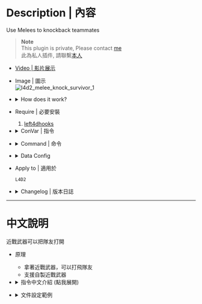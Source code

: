 # Description | 內容
Use Melees to knockback teammates

> __Note__ <br/>
This plugin is private, Please contact [me](https://github.com/fbef0102/Game-Private_Plugin#私人插件列表-private-plugins-list)<br/>
此為私人插件, 請聯繫[本人](https://github.com/fbef0102/Game-Private_Plugin#私人插件列表-private-plugins-list)

* [Video | 影片展示](https://youtube.com/shorts/GnxyoVr3l4k)

* Image | 圖示
	<br/>![l4d2_melee_knock_survivor_1](image/l4d2_melee_knock_survivor_1.gif)

* <details><summary>How does it work?</summary>

	* Use melee weapons to sent teammates fly away
	* Support custom melee
</details>

* Require | 必要安裝
	1. [left4dhooks](https://forums.alliedmods.net/showthread.php?t=321696)

* <details><summary>ConVar | 指令</summary>

	* cfg/sourcemod/l4d2_melee_knock_survivor.cfg
		```php
		// 0=Plugin off, 1=Plugin on.
		l4d2_melee_knock_survivor_enable "1"

		// Players with these flags have melee knock power (Empty = Everyone, -1: Nobody)
		l4d2_melee_knock_survivor_access_flag ""
		```
</details>

* <details><summary>Command | 命令</summary>

	None
</details>

* <details><summary>Data Config</summary>

	* [data/l4d2_melee_knock_survivor.cfg](data/l4d2_melee_knock_survivor.cfg)
		```php
		"melees"
		{
			"default" // Global melee Settings
			{
				"enable"        	"1"         // 1=Enable knockback
				"knockback"     	"300.0"     // Melee Knockback Value 
				"velocity_z"    	"280.0"     // Set higer valve => survivor boost fly by melee (0=Off, at least 251 required to push player off the ground.)
				"adrenaline_pow"  	"2.0"   	// Apply multiplier if attacker is Adrenaline Active
				"air"           	"0.6"   	// Apply multiplier if victim on air
			}
			...
		}
		```
</details>

* Apply to | 適用於
	```
	L4D2
	```

* <details><summary>Changelog | 版本日誌</summary>

	* v1.0 (2023-6-13)
		* Initial Release
</details>

- - - -
# 中文說明
近戰武器可以把隊友打開

* 原理
	* 拿著近戰武器，可以打飛隊友
	* 支援自製近戰武器

* <details><summary>指令中文介紹 (點我展開)</summary>

	* cfg/sourcemod/l4d2_melee_knock_survivor.cfg
		```php
		// 0=關閉插件, 1=啟動插件
		l4d2_melee_knock_survivor_enable "1"

		// 擁有這些權限的玩家，才可以使用近戰武器打開隊友, !modmenu, !modset, !modcopy (留白 = 任何人都能, -1: 無人)
		l4d2_melee_knock_survivor_access_flag ""
		```
</details>

* <details><summary>文件設定範例</summary>

	* [data/l4d2_melee_knock_survivor.cfg](data/l4d2_melee_knock_survivor.cfg)
		```php
		"melees"
		{
			"default" // 全近戰武器 預設設置
			{
			    "enable"        	"1"         // 1=開啟擊退效果
			    "knockback"     	"300.0"     // 近戰武器的擊退係數 (當"damage_multi"為0時，"knockback"為擊退數值)
			    "velocity_z"    	"280.0"     // 設置的數值愈大 => 隊友被近戰打中會飛離地面 (0=關閉, 需要251數值以上才會飛起來)
			    "adrenaline_pow"  	"2.0"       // 攻擊者如果處於腎上腺素狀態，擊退力 X 此數值
			    "air"           	"0.6"   	// 隊友在空中被打時，擊退力 X 此數值
			}
			...
		}
		```
</details>